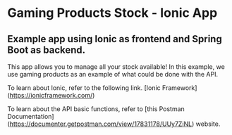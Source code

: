 # Gaming Products Stock - Ionic App
## Example app using Ionic as frontend and Spring Boot as backend.

This app allows you to manage all your stock available!
In this example, we use gaming products as an example of what could be done with the API.

To learn about Ionic, refer to the following link.
[Ionic Framework] (https://ionicframework.com/)

To learn about the API basic functions, refer to [this Postman Documentation] (https://documenter.getpostman.com/view/17831178/UUy7ZiNL) website.

